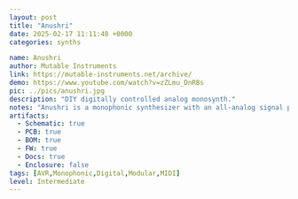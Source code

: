 ```yaml
---
layout: post
title: "Anushri"
date: 2025-02-17 11:11:48 +0000
categories: synths

name: Anushri
author: Mutable Instruments
link: https://mutable-instruments.net/archive/
demo: https://www.youtube.com/watch?v=zZLmu_DnRBs
pic: ../pics/anushri.jpg
description: "DIY digitally controlled analog monosynth."
notes: "Anushri is a monophonic synthesizer with an all-analog signal path, paired with a lo-fi digital drum synthesizer. These two sections are controlled by an on-board sequencer/arpeggiator, featuring generative drum pattern sequencing. Anushri is open to the modular world thanks to its analog patching area."
artifacts:
  - Schematic: true
  - PCB: true
  - BOM: true
  - FW: true
  - Docs: true
  - Enclosure: false
tags: [AVR,Monophonic,Digital,Modular,MIDI]
level: Intermediate
---
```


